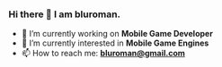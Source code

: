 ### Hi there 👋 I am bluroman.

<!--
**bluroman/bluroman** is a ✨ _special_ ✨ repository because its `README.md` (this file) appears on your GitHub profile.

Here are some ideas to get you started:
-->
- 🔭 I’m currently working on **Mobile Game Developer**
- 🌱 I’m currently interested in **Mobile Game Engines**
- 📫 How to reach me: **bluroman@gmail.com**
